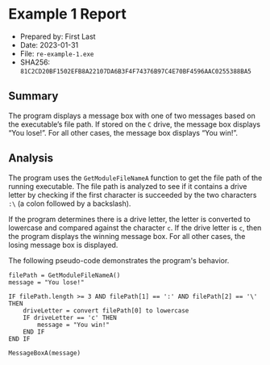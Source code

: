 # Example 1 Report

- Prepared by: First Last
- Date: 2023-01-31
- File: `re-example-1.exe`
- SHA256: `81C2CD20BF1502EFB8A22107DA6B3F4F74376B97C4E70BF4596AAC0255388BA5`

## Summary

The program displays a message box with one of two messages based on the executable’s file path. If stored on the `C` drive, the message box displays “You lose!”. For all other cases, the message box displays “You win!”.

## Analysis

The program uses the `GetModuleFileNameA` function to get the file path of the running executable. The file path is analyzed to see if it contains a drive letter by checking if the first character is succeeded by the two characters `:\` (a colon followed by a backslash).

If the program determines there is a drive letter, the letter is converted to lowercase and compared against the character `c`. If the drive letter is `c`, then the program displays the winning message box. For all other cases, the losing message box is displayed.

The following pseudo-code demonstrates the program's behavior.

```
filePath = GetModuleFileNameA()
message = "You lose!"

IF filePath.length >= 3 AND filePath[1] == ':' AND filePath[2] == '\' THEN
	driveLetter = convert filePath[0] to lowercase
	IF driveLetter == 'c' THEN
		message = "You win!"
	END IF
END IF

MessageBoxA(message)
```

